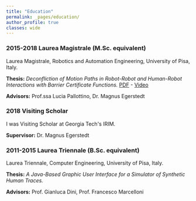 ```yaml
---
title: "Education"
permalink: _pages/education/
author_profile: true
classes: wide
---
```


### 2015-2018 Laurea Magistrale (M.Sc. equivalent)

Laurea Magistrale, Robotics and Automation Engineering, University of Pisa, Italy. 

**Thesis:** _Deconfliction of Motion Paths in Robot-Robot and Human-Robot Interactions with Barrier Certificate Functions._ [PDF](/assets/pdf/Celi_Thesis.pdf) - [Video](https://www.youtube.com/watch?v=sJsCEw-e8sc)

**Advisors:** Prof.ssa Lucia Pallottino, Dr. Magnus Egerstedt

### 2018 Visiting Scholar

I was Visiting Scholar at Georgia Tech's IRIM.

**Supervisor:** Dr. Magnus Egerstedt

### 2011-2015 Laurea Triennale (B.Sc. equivalent)

Laurea Triennale, Computer Engineering, University of Pisa, Italy. 

**Thesis:** _A Java-Based Graphic User Interface
for a Simulator of Synthetic Human Traces._

**Advisors:** Prof. Gianluca Dini, Prof. Francesco Marcelloni
